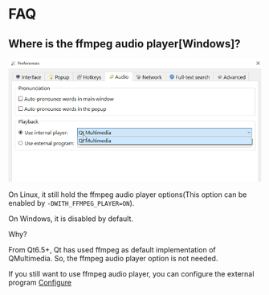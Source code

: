 # FAQ

## Where is the ffmpeg audio player[Windows]?

![alt text](img/audio-engines.png)

On Linux, it still hold the ffmpeg audio player options(This option can be enabled by `-DWITH_FFMPEG_PLAYER=ON`). 

On Windows, it is disabled by default.

Why?

From Qt6.5+, Qt has used ffmpeg as default implementation of QMultimedia. So, the ffmpeg audio player option is not needed.

If you still want to use ffmpeg audio player, you can configure the external program [Configure](<https://xiaoyifang.github.io/goldendict-ng/ui_audioengine/>)